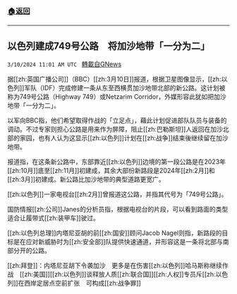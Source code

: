 ###  [:house:返回](README.md)
---


## 以色列建成749号公路　将加沙地带「一分为二」
`3/10/2024 11:01 AM UTC ` [轉載自GNews](https://gnews.org/articles/2381606)

据[[zh:英国广播公司]]（BBC）[[zh:3月10日]]报道，根据卫星图像显示，[[zh:以色列]]军队（IDF）完成修建一条从东至西横贯加沙地带北部的新公路。这计划被称为749号公路（Highway 749）或Netzarim Corridor，外媒形容此犹如把加沙地带「一分为二」。

以军向BBC指，他们希望取得作战的「立足点」，藉此计划促进部队队员与装备的调动。不过专家则担心公路是用来作为屏障，阻止[[zh:巴勒斯坦]]人返回在加沙北部的家园，也有人认为这显示[[zh:以色列]]计划在[[zh:战争]]结束後继续留在加沙地带。

报道指，在这条新公路中，东部靠近[[zh:以色列]]边境的第一段公路是在2023年[[zh:10月]]底至[[zh:11月]]初建成，其余大部份新路段是2024年[[zh:2月]]和[[zh:3月]]初建成。新公路比加沙地带的典型道路更宽广。

[[zh:以色列]]一家电视台[[zh:2月]]曾报道这公路，并指其代号为「749号公路」。

国防情报[[zh:公司]]Janes的分析员指，根据电视台的片段，可以看到路面的类型适合让履带式[[zh:装甲车]]驶过。

[[zh:以色列总理]]内塔尼亚胡的前[[zh:国安]]顾问Jacob Nagel则指，新路段的目标是在应对新威胁时为[[zh:安全部]]队提供快速通道，并形容这是一条将北部与南部分开的公路。

[[zh:拜登]]：内塔尼亚胡下令袭加沙　更多是在伤害[[zh:以色列]]哈马斯称继续作战　[[zh:美国]][[zh:以色列]]谈释放人质[[zh:联合国]][[zh:人权]]专员斥[[zh:以色列]]在西岸定居点空前扩张　可构成[[zh:战争罪]]
